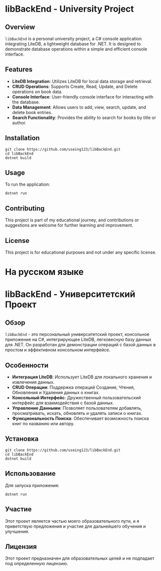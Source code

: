 # libBackEnd - University Project

## Overview
`libBackEnd` is a personal university project, a C# console application integrating LiteDB, a lightweight database for .NET. It is designed to demonstrate database operations within a simple and efficient console interface.

## Features
- **LiteDB Integration**: Utilizes LiteDB for local data storage and retrieval.
- **CRUD Operations**: Supports Create, Read, Update, and Delete operations on book data.
- **Console Interface**: User-friendly console interface for interacting with the database.
- **Data Management**: Allows users to add, view, search, update, and delete book entries.
- **Search Functionality**: Provides the ability to search for books by title or author.

## Installation
```
git clone https://github.com/useing123/libBackEnd.git
cd libBackEnd
dotnet build
```

## Usage
To run the application:
```
dotnet run
```

## Contributing
This project is part of my educational journey, and contributions or suggestions are welcome for further learning and improvement.

## License
This project is for educational purposes and not under any specific license.

# На русском языке
# libBackEnd - Университетский Проект

## Обзор
`libBackEnd` - это персональный университетский проект, консольное приложение на C#, интегрирующее LiteDB, легковесную базу данных для .NET. Он разработан для демонстрации операций с базой данных в простом и эффективном консольном интерфейсе.

## Особенности
- **Интеграция LiteDB**: Использует LiteDB для локального хранения и извлечения данных.
- **CRUD Операции**: Поддержка операций Создания, Чтения, Обновления и Удаления данных о книгах.
- **Консольный Интерфейс**: Дружественный пользовательский интерфейс для взаимодействия с базой данных.
- **Управление Данными**: Позволяет пользователям добавлять, просматривать, искать, обновлять и удалять записи о книгах.
- **Функциональность Поиска**: Обеспечивает возможность поиска книг по названию или автору.

## Установка
```
git clone https://github.com/useing123/libBackEnd.git
cd libBackEnd
dotnet build
```

## Использование
Для запуска приложения:
```
dotnet run
```

## Участие
Этот проект является частью моего образовательного пути, и я приветствую предложения и участие для дальнейшего обучения и улучшения.

## Лицензия
Этот проект предназначен для образовательных целей и не подпадает под определенную лицензию.
